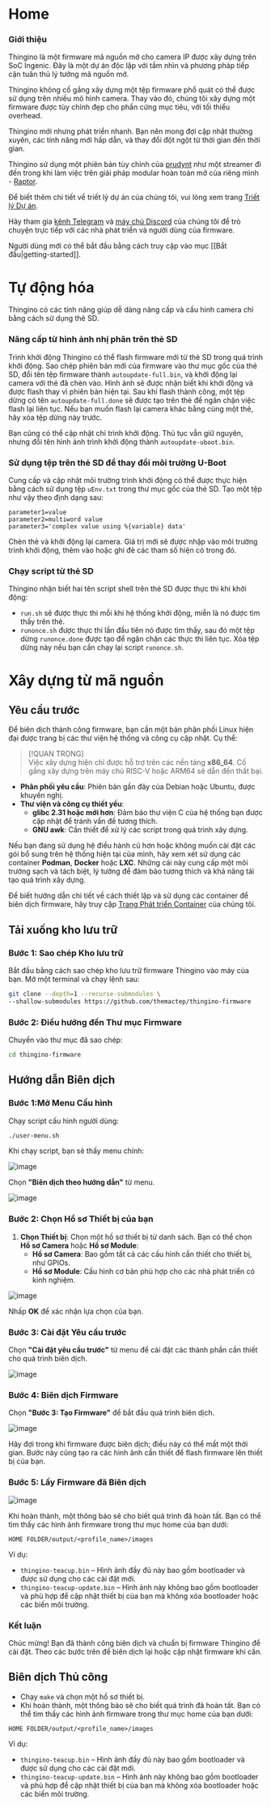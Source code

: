 
# Home

### Giới thiệu

Thingino là một firmware mã nguồn mở cho camera IP được xây dựng trên SoC Ingenic.
Đây là một dự án độc lập với tầm nhìn và phương pháp tiếp cận tuân thủ lý tưởng mã nguồn mở.

Thingino không cố gắng xây dựng một tệp firmware phổ quát có thể được sử dụng trên nhiều mô hình camera.
Thay vào đó, chúng tôi xây dựng một firmware được tùy chỉnh đẹp cho phần cứng mục tiêu, với tối thiểu overhead.

Thingino mới nhưng phát triển nhanh. Bạn nên mong đợi cập nhật thường xuyên, các tính năng mới hấp dẫn, và thay đổi đột ngột từ thời gian đến thời gian.

Thingino sử dụng một phiên bản tùy chỉnh của [prudynt][1] như một streamer đi đến trong khi làm việc trên giải pháp modular hoàn toàn mở của riêng mình - [Raptor][2].

Để biết thêm chi tiết về triết lý dự án của chúng tôi, vui lòng xem trang [Triết lý Dự án](https://github.com/themactep/thingino-firmware/wiki/Project-Philosophy).

Hãy tham gia [kênh Telegram][3] và [máy chủ Discord][4] của chúng tôi để trò chuyện trực tiếp với các nhà phát triển và người dùng của firmware.

Người dùng mới có thể bắt đầu bằng cách truy cập vào mục [[Bắt đầu|getting-started]].

[1]: https://github.com/gtxaspec/prudynt-t
[2]: https://github.com/gtxaspec/raptor
[3]: https://t.me/thingino
[4]: https://discord.gg/gFc9jR2eXV  

# Tự động hóa

Thingino có các tính năng giúp dễ dàng nâng cấp và cấu hình camera chỉ bằng cách sử dụng thẻ SD.

### Nâng cấp từ hình ảnh nhị phân trên thẻ SD

Trình khởi động Thingino có thể flash firmware mới từ thẻ SD trong quá trình khởi động.
Sao chép phiên bản mới của firmware vào thư mục gốc của thẻ SD, đổi tên tệp firmware thành `autoupdate-full.bin`,
và khởi động lại camera với thẻ đã chèn vào. Hình ảnh sẽ được nhận biết khi khởi động và được flash thay vì phiên bản hiện tại.
Sau khi flash thành công, một tệp dừng có tên `autoupdate-full.done` sẽ được tạo trên thẻ để ngăn chặn việc flash lại liên tục.
Nếu bạn muốn flash lại camera khác bằng cùng một thẻ, hãy xóa tệp dừng này trước.

Bạn cũng có thể cập nhật chỉ trình khởi động. Thủ tục vẫn giữ nguyên, nhưng đổi tên hình ảnh trình khởi động thành `autoupdate-uboot.bin`.

### Sử dụng tệp trên thẻ SD để thay đổi môi trường U-Boot

Cung cấp và cập nhật môi trường trình khởi động có thể được thực hiện bằng cách sử dụng tệp `uEnv.txt` trong thư mục gốc của thẻ SD.
Tạo một tệp như vậy theo định dạng sau:

```
parameter1=value
parameter2=multiword value
parameter3='complex value using %{variable} data'
```
Chèn thẻ và khởi động lại camera. Giá trị mới sẽ được nhập vào môi trường trình khởi động, thêm vào hoặc ghi đè các tham số hiện có trong đó.

### Chạy script từ thẻ SD

Thingino nhận biết hai tên script shell trên thẻ SD được thực thi khi khởi động:

- `run.sh` sẽ được thực thi mỗi khi hệ thống khởi động, miễn là nó được tìm thấy trên thẻ.
- `runonce.sh` được thực thi lần đầu tiên nó được tìm thấy, sau đó một tệp dừng `runonce.done` được tạo để ngăn chặn các thực thi liên tục. Xóa tệp dừng này nếu bạn cần chạy lại script `runonce.sh`.

# Xây dựng từ mã nguồn

## Yêu cầu trước

Để biên dịch thành công firmware, bạn cần một bản phân phối Linux hiện đại được trang bị các thư viện hệ thống và công cụ cập nhật. Cụ thể:

> [!QUAN TRỌNG]  
> Việc xây dựng hiện chỉ được hỗ trợ trên các nền tảng **x86_64**. Cố gắng xây dựng trên máy chủ RISC-V hoặc ARM64 sẽ dẫn đến thất bại.

- **Phân phối yêu cầu**: Phiên bản gần đây của Debian hoặc Ubuntu, được khuyến nghị.
- **Thư viện và công cụ thiết yếu**:
  - **glibc 2.31 hoặc mới hơn**: Đảm bảo thư viện C của hệ thống bạn được cập nhật để tránh vấn đề tương thích.
  - **GNU awk**: Cần thiết để xử lý các script trong quá trình xây dựng.

Nếu bạn đang sử dụng hệ điều hành cũ hơn hoặc không muốn cài đặt các gói bổ sung trên hệ thống hiện tại của mình, hãy xem xét sử dụng các container **Podman**, **Docker** hoặc **LXC**. Những cái này cung cấp một môi trường sạch và tách biệt, lý tưởng để đảm bảo tương thích và khả năng tái tạo quá trình xây dựng.

Để biết hướng dẫn chi tiết về cách thiết lập và sử dụng các container để biên dịch firmware, hãy truy cập [Trang Phát triển Container](https://github.com/themactep/thingino-firmware/wiki/Development#containers) của chúng tôi.

## Tải xuống kho lưu trữ

### Bước 1: Sao chép Kho lưu trữ

Bắt đầu bằng cách sao chép kho lưu trữ firmware Thingino vào máy của bạn. Mở một terminal và chạy lệnh sau:

```bash
git clone --depth=1 --recurse-submodules \
--shallow-submodules https://github.com/themactep/thingino-firmware
```

### Bước 2: Điều hướng đến Thư mục Firmware

Chuyển vào thư mục đã sao chép:

```bash
cd thingino-firmware
```

## Hướng dẫn Biên dịch

### Bước 1:Mở Menu Cấu hình

Chạy script cấu hình người dùng:

```bash
./user-menu.sh
```
Khi chạy script, bạn sẽ thấy menu chính:

![image](https://github.com/themactep/thingino-firmware/assets/12115272/ec95798b-2b1c-44c7-b0fe-d27f5809a7c9)

Chọn **"Biên dịch theo hướng dẫn"** từ menu.

![image](https://github.com/themactep/thingino-firmware/assets/12115272/98997b30-847b-4b4d-89ce-a3682aec636b)

### Bước 2: Chọn Hồ sơ Thiết bị của bạn

1. **Chọn Thiết bị**: Chọn một hồ sơ thiết bị từ danh sách. Bạn có thể chọn **Hồ sơ Camera** hoặc **Hồ sơ Module**:
   - **Hồ sơ Camera**: Bao gồm tất cả các cấu hình cần thiết cho thiết bị, như GPIOs.
   - **Hồ sơ Module**: Cấu hình cơ bản phù hợp cho các nhà phát triển có kinh nghiệm.

![image](https://github.com/themactep/thingino-firmware/assets/12115272/d1fb2108-b001-4fea-a754-f88f767d2351)

Nhấp **OK** để xác nhận lựa chọn của bạn.

### Bước 3: Cài đặt Yêu cầu trước

Chọn **"Cài đặt yêu cầu trước"** từ menu để cài đặt các thành phần cần thiết cho quá trình biên dịch.

![image](https://github.com/themactep/thingino-firmware/assets/12115272/d04e3196-c33f-404a-b7e2-217473486585)

### Bước 4: Biên dịch Firmware

Chọn **"Bước 3: Tạo Firmware"** để bắt đầu quá trình biên dịch.

![image](https://github.com/themactep/thingino-firmware/assets/12115272/542d8b95-b18f-43db-b4ec-b458a60b19d8)

Hãy đợi trong khi firmware được biên dịch; điều này có thể mất một thời gian. Bước này cũng tạo ra các hình ảnh cần thiết để flash firmware lên thiết bị của bạn.

### Bước 5: Lấy Firmware đã Biên dịch

![image](https://github.com/themactep/thingino-firmware/assets/12115272/be4a8911-9dfc-4659-9a1a-60bc985f4f30)

Khi hoàn thành, một thông báo sẽ cho biết quá trình đã hoàn tất. Bạn có thể tìm thấy các hình ảnh firmware trong thư mục home của bạn dưới:

```
HOME FOLDER/output/<profile_name>/images
```
Ví dụ:
- `thingino-teacup.bin` – Hình ảnh đầy đủ này bao gồm bootloader và được sử dụng cho các cài đặt mới.
- `thingino-teacup-update.bin` – Hình ảnh này không bao gồm bootloader và phù hợp để cập nhật thiết bị của bạn mà không xóa bootloader hoặc các biến môi trường.

### Kết luận

Chúc mừng! Bạn đã thành công biên dịch và chuẩn bị firmware Thingino để cài đặt. Theo các bước trên để biên dịch lại hoặc cập nhật firmware khi cần.
## Biên dịch Thủ công

- Chạy `make` và chọn một hồ sơ thiết bị.
- Khi hoàn thành, một thông báo sẽ cho biết quá trình đã hoàn tất. Bạn có thể tìm thấy các hình ảnh firmware trong thư mục home của bạn dưới:
```
HOME FOLDER/output/<profile_name>/images
```

Ví dụ:
- `thingino-teacup.bin` – Hình ảnh đầy đủ này bao gồm bootloader và được sử dụng cho các cài đặt mới.
- `thingino-teacup-update.bin` – Hình ảnh này không bao gồm bootloader và phù hợp để cập nhật thiết bị của bạn mà không xóa bootloader hoặc các biến môi trường.